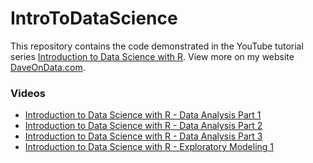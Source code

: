 # IntroToDataScience

This repository contains the code demonstrated in the YouTube tutorial series [Introduction to Data Science with R](https://www.youtube.com/watch?v=UHJH7w9q4Lc).  View more on my website [DaveOnData.com](http://daveondata.com).

### Videos

- [Introduction to Data Science with R - Data Analysis Part 1](https://www.youtube.com/watch?v=32o0DnuRjfg)
- [Introduction to Data Science with R - Data Analysis Part 2](https://www.youtube.com/watch?v=u6sahb7Hmog)
- [Introduction to Data Science with R - Data Analysis Part 3](https://www.youtube.com/watch?v=aMV_6LmCs4Q)
- [Introduction to Data Science with R - Exploratory Modeling 1](https://www.youtube.com/watch?v=UHJH7w9q4Lc)
